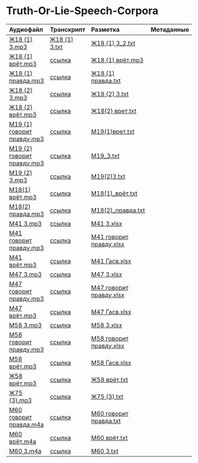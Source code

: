 # Truth-Or-Lie-Speech-Corpora
| Аудиофайл                                                          | Транскрипт                 | Разметка                                          | Метаданные   |
|:-------------------------------------------------------------------|:---------------------------|:--------------------------------------------------|:-------------|
| [Ж18 (1) 3.mp3](./Audio/17-20/Ж18%20(1)%203.mp3)                   | [Ж18 (1) 3.txt](https://github.com/polyamba/Truth-Or-Lie-Speech-Corpora/blob/main/Transcriptions/Ж18%20(1)%203.txt) | [Ж18 (1) 3_2.txt](https://github.com/polyamba/Truth-Or-Lie-Speech-Corpora/blob/main/Annotation/Ж18%20(1)%203_Жилина_2.txt)                                                                                               |              |
| [Ж18 (1) врëт.mp3](https://github.com/polyamba/Truth-Or-Lie-Speech-Corpora/blob/main/Audio/17-20/Ж18%20(1)%20врëт.txt)                          | [ссылка](./Transcriptions) | [Ж18 (1) врëт.mp3](https://github.com/polyamba/Truth-Or-Lie-Speech-Corpora/blob/main/Annotation/Ж18%20(1)%20врëт.txt)                                                  |              |
| [Ж18 (1) правда.mp3](https://github.com/polyamba/Truth-Or-Lie-Speech-Corpora/blob/main/Audio/17-20/Ж18%20(1)%20правда.txt) | [ссылка](./Transcriptions) | [Ж18 (1) правда.txt](https://github.com/polyamba/Truth-Or-Lie-Speech-Corpora/blob/main/Audio/17-20/Ж18%20(1)%20правда.mp3)                                                   |             |
| [Ж18 (2) 3.mp3](https://github.com/polyamba/Truth-Or-Lie-Speech-Corpora/blob/main/Audio/17-20/Ж18%20(2)%203.mp3)                 | [ссылка](./Transcriptions) | [Ж18 (2) 3.txt](https://github.com/polyamba/Truth-Or-Lie-Speech-Corpora/blob/main/Annotation/Ж18%20(2)%203.txt)                                                    |             |
| [Ж18 (2) врёт.mp3](https://github.com/polyamba/Truth-Or-Lie-Speech-Corpora/blob/main/Audio/17-20/Ж18%20(2)%20врёт.mp3)                   | [ссылка](./Transcriptions) | [Ж18(2) врет.txt](https://github.com/polyamba/Truth-Or-Lie-Speech-Corpora/blob/main/Annotation/Ж18(2)%20врет.txt)                                                                                               |              |
| [М19 (1) говорит правду.mp3](./Audio/17-20/%D0%9C19%20%281%29%20%D0%B3%D0%BE%D0%B2%D0%BE%D1%80%D0%B8%D1%82%20%D0%BF%D1%80%D0%B0%D0%B2%D0%B4%D1%83.mp3) | [ссылка](./Transcriptions) | [М19(1)врет.txt](https://github.com/polyamba/Truth-Or-Lie-Speech-Corpora/blob/main/Annotation/%D0%9C19%281%29%D0%B2%D1%80%D0%B5%D1%82.txt) |              |
| [М19 (2) говорит правду.mp3](./Audio/17-20/%D0%9C19%20%282%29%20%D0%B3%D0%BE%D0%B2%D0%BE%D1%80%D0%B8%D1%82%20%D0%BF%D1%80%D0%B0%D0%B2%D0%B4%D1%83.mp3) | [ссылка](./Transcriptions) | [М19_3.txt](https://github.com/polyamba/Truth-Or-Lie-Speech-Corpora/blob/main/Annotation/%D0%9C19_3.txt) |              |
| [М19 (2) 3.mp3](./Audio/17-20/%D0%9C19%20%282%29%203.mp3) | [ссылка](./Transcriptions) | [М19(2)3.txt](https://github.com/polyamba/Truth-Or-Lie-Speech-Corpora/blob/main/Annotation/%D0%9C19%282%293.txt) |              |
| [М18(1) врёт.mp3](./Audio/17-20/%D0%9C18%281%29%20%D0%B2%D1%80%D0%B5%CC%88%D1%82.mp3) | [ссылка](./Transcriptions) | [М18(1)_врёт.txt](https://github.com/polyamba/Truth-Or-Lie-Speech-Corpora/blob/main/Annotation/%D0%9C18%281%29_%D0%B2%D1%80%D0%B5%CC%88%D1%82.txt) |              |
| [М18(2) правда.mp3](./Audio/17-20/%D0%9C18%282%29%20%D0%BF%D1%80%D0%B0%D0%B2%D0%B4%D0%B0.mp3) | [ссылка](./Transcriptions) | [М18(2)_правда.txt](https://github.com/polyamba/Truth-Or-Lie-Speech-Corpora/blob/main/Annotation/%D0%9C18%282%29_%D0%BF%D1%80%D0%B0%D0%B2%D0%B4%D0%B0.txt) |              |
| [М41 3.mp3](./Audio/41-55/%D0%9C41%203.mp3) | [ссылка](./Transcriptions) | [M41 3.xlsx](https://github.com/polyamba/Truth-Or-Lie-Speech-Corpora/blob/main/Annotation/M41%203.xlsx) |  |
| [М41 говорит правду.mp3](./Audio/41-55/%D0%9C41%20%D0%B3%D0%BE%D0%B2%D0%BE%D1%80%D0%B8%D1%82%20%D0%BF%D1%80%D0%B0%D0%B2%D0%B4%D1%83.mp3) | [ссылка](./Transcriptions) | [М41 говорит правду.xlsx](https://github.com/polyamba/Truth-Or-Lie-Speech-Corpora/blob/main/Annotation/%D0%9C41%20%C2%A3%D0%93%CC%81%D2%90%D0%93%CC%81%D0%B0%C2%AE%D0%B2%20%D0%B3%CC%81%D0%B0%E2%80%A0%D2%90%C2%A7%D0%B3.xlsx) |  |
| [М41 врёт.mp3](./Audio/41-55/%D0%9C41%20%D0%B2%D1%80%D1%91%D1%82.mp3) | [ссылка](./Transcriptions) | [М41 Ґасв.xlsx](https://github.com/polyamba/Truth-Or-Lie-Speech-Corpora/blob/main/Annotation/%D0%9C41%20%D2%90%D0%B0%D1%81%D0%B2.xlsx) |  |
| [М47 3.mp3](./Audio/41-55/%D0%9C47%203.mp3) | [ссылка](./Transcriptions) | [М47 3.xlsx](https://github.com/polyamba/Truth-Or-Lie-Speech-Corpora/blob/main/Annotation/%D0%9C47%203.xlsx) |  |
| [М47 говорит правду.mp3](./Audio/41-55/%D0%9C47%20%D0%B3%D0%BE%D0%B2%D0%BE%D1%80%D0%B8%D1%82%20%D0%BF%D1%80%D0%B0%D0%B2%D0%B4%D1%83.mp3) | [ссылка](./Transcriptions) | [М47 говорит правду.xlsx](https://github.com/polyamba/Truth-Or-Lie-Speech-Corpora/blob/main/Annotation/%D0%9C47%20%C2%A3%D0%93%CC%81%D2%90%D0%93%CC%81%D0%B0%C2%AE%D0%B2%20%D0%B3%CC%81%D0%B0%E2%80%A0%D2%90%C2%A7%D0%B3.xlsx) |  |
| [М47 врёт.mp3](./Audio/41-55/%D0%9C47%20%D0%B2%D1%80%D1%91%D1%82.mp3) | [ссылка](./Transcriptions) | [М47 Ґасв.xlsx](https://github.com/polyamba/Truth-Or-Lie-Speech-Corpora/blob/main/Annotation/%D0%9C47%20%D2%90%D0%B0%D1%81%D0%B2.xlsx) |  |
| [М58 3.mp3](./Audio/55%2B/%D0%9C58%203.mp3) | [ссылка](./Transcriptions) | [М58 3.xlsx](https://github.com/polyamba/Truth-Or-Lie-Speech-Corpora/blob/main/Annotation/%D0%9C58%203.xlsx) |  |
| [М58 говорит правду.mp3](./Audio/55%2B/%D0%9C58%20%D0%B3%D0%BE%D0%B2%D0%BE%D1%80%D0%B8%D1%82%20%D0%BF%D1%80%D0%B0%D0%B2%D0%B4%D1%83.mp3) | [ссылка](./Transcriptions) | [М58 говорит правду.xlsx](https://github.com/polyamba/Truth-Or-Lie-Speech-Corpora/blob/main/Annotation/%D0%9C58%20%C2%A3%D0%93%CC%81%D2%90%D0%93%CC%81%D0%B0%C2%AE%D0%B2%20%D0%B3%CC%81%D0%B0%E2%80%A0%D2%90%C2%A7%D0%B3.xlsx) |  |
| [М58 врёт.mp3](./Audio/55%2B/%D0%9C58%20%D0%B2%D1%80%D1%91%D1%82.mp3) | [ссылка](./Transcriptions) | [М58 Ґасв.xlsx](https://github.com/polyamba/Truth-Or-Lie-Speech-Corpora/blob/main/Annotation/%D0%9C58%20%D2%90%D0%B0%D1%81%D0%B2.xlsx) |  |
| [Ж58 врёт.mp3](./Audio/55%2B/%D0%9658%20%D0%B2%D1%80%D0%B5%CC%88%D1%82.mp3) | [ссылка](./Transcriptions) | [Ж58 врёт.txt](https://github.com/polyamba/Truth-Or-Lie-Speech-Corpora/blob/main/Annotation/%D0%9658%20%D0%B2%D1%80%D0%B5%CC%88%D1%82.txt) |              |
| [Ж75 (3).mp3](./Audio/55%2B/%D0%9675%20%283%29.mp3) | [ссылка](./Transcriptions) | [Ж75 (3).txt](https://github.com/polyamba/Truth-Or-Lie-Speech-Corpora/blob/main/Annotation/%D0%9675%20%283%29.txt) |              |
| [М60 говорит правда.m4a](./Audio/55%2B/%D0%9C60%20%D0%B3%D0%BE%D0%B2%D0%BE%D1%80%D0%B8%D1%82%20%D0%BF%D1%80%D0%B0%D0%B2%D0%B4%D0%B0.m4a) | [ссылка](./Transcriptions) | [М60 говорит правда.txt](https://github.com/polyamba/Truth-Or-Lie-Speech-Corpora/blob/main/Annotation/%D0%9C60%20%D0%B3%D0%BE%D0%B2%D0%BE%D1%80%D0%B8%D1%82%20%D0%BF%D1%80%D0%B0%D0%B2%D0%B4%D0%B0.txt) |              |
| [М60 врёт.m4a](./Audio/55%2B/%D0%9C60%20%D0%B2%D1%80%D0%B5%CC%88%D1%82.m4a) | [ссылка](./Transcriptions) | [М60 врёт.txt](https://github.com/polyamba/Truth-Or-Lie-Speech-Corpora/blob/main/Annotation/%D0%9C60%20%D0%B2%D1%80%D0%B5%CC%88%D1%82.txt) |              |
| [М60 3.m4a](./Audio/55%2B/%D0%9C60%203.m4a) | [ссылка](./Transcriptions) | [М60 3.txt](https://github.com/polyamba/Truth-Or-Lie-Speech-Corpora/blob/main/Annotation/%D0%9C60%203.txt) |              |
